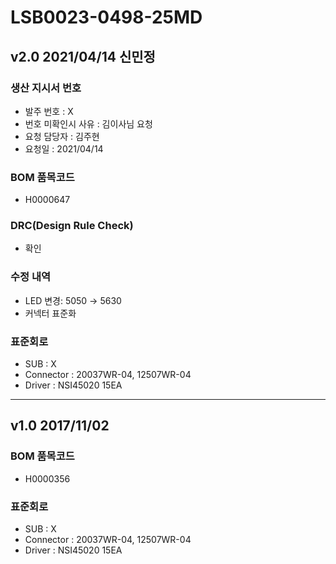 # LSB0023-0498-25MD

## v2.0 2021/04/14 신민정

### 생산 지시서 번호
* 발주 번호 : X
* 번호 미확인시 사유 : 김이사님 요청
* 요청 담당자 : 김주현
* 요청일 : 2021/04/14

###  BOM 품목코드
* H0000647

### DRC(Design Rule Check)
* 확인

### 수정 내역
* LED 변경: 5050 → 5630
* 커넥터 표준화

### 표준회로
* SUB : X
* Connector : 20037WR-04, 12507WR-04
* Driver : NSI45020 15EA

----------

## v1.0 2017/11/02

###  BOM 품목코드
* H0000356

### 표준회로
* SUB : X
* Connector : 20037WR-04, 12507WR-04
* Driver : NSI45020 15EA
